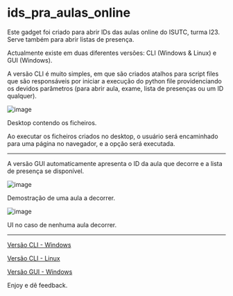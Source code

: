# ids_pra_aulas_online
Este gadget foi criado para abrir IDs das aulas online do ISUTC, turma I23. Serve também para abrir listas de presença.

Actualmente existe em duas diferentes versões: CLI (Windows & Linux) e GUI (Windows).

A versão CLI é muito simples, em que são criados atalhos para script files que são responsáveis por iniciar a execução do python file providenciando os devidos parâmetros (para abrir aula, exame, lista de presenças ou um ID qualquer).


![image](https://user-images.githubusercontent.com/55860970/126082330-6bb13f86-e07a-4814-93b1-06e3289d910d.png)

Desktop contendo os ficheiros.


Ao executar os ficheiros criados no desktop, o usuário será encaminhado para uma página no navegador, e a opção será executada.


__________________________________________________________________________________________________________________________________


A versão GUI automaticamente apresenta o ID da aula que decorre e a lista de presença se disponível.

![image](https://user-images.githubusercontent.com/55860970/126082421-514c9cfe-9184-4bce-a05f-e42992762211.png)

Demostração de uma aula a decorrer.

![image](https://user-images.githubusercontent.com/55860970/126082438-ee594d14-89e1-48ca-a95d-23177809783a.png)

UI no caso de nenhuma aula decorrer.

__________________________________________________________________________________________________________________________________
[Versão CLI - Windows](https://github.com/dersonmutemba/ids_pra_aulas_online/files/6836975/Gadget.pra.EAD.-.Windows.zip)

[Versão CLI - Linux](https://github.com/dersonmutemba/ids_pra_aulas_online/files/6836976/Gadget.pra.EAD.-.Linux.zip)

[Versão GUI - Windows](https://github.com/dersonmutemba/ids_pra_aulas_online/files/6885509/setup.zip)




Enjoy e dê feedback.
